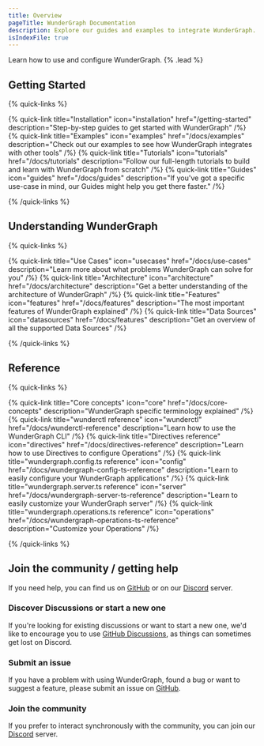 ```yaml
---
title: Overview
pageTitle: WunderGraph Documentation
description: Explore our guides and examples to integrate WunderGraph.
isIndexFile: true
---
```


Learn how to use and configure WunderGraph. {% .lead %}

## Getting Started

{% quick-links %}

{% quick-link title="Installation" icon="installation" href="/getting-started" description="Step-by-step guides to get started with WunderGraph" /%}
{% quick-link title="Examples" icon="examples" href="/docs/examples" description="Check out our examples to see how WunderGraph integrates with other tools" /%}
{% quick-link title="Tutorials" icon="tutorials" href="/docs/tutorials" description="Follow our full-length tutorials to build and learn with WunderGraph from scratch" /%}
{% quick-link title="Guides" icon="guides" href="/docs/guides" description="If you've got a specific use-case in mind, our Guides might help you get there faster." /%}

{% /quick-links %}

## Understanding WunderGraph

{% quick-links %}

{% quick-link title="Use Cases" icon="usecases" href="/docs/use-cases" description="Learn more about what problems WunderGraph can solve for you" /%}
{% quick-link title="Architecture" icon="architecture" href="/docs/architecture" description="Get a better understanding of the architecture of WunderGraph" /%}
{% quick-link title="Features" icon="features" href="/docs/features" description="The most important features of WunderGraph explained" /%}
{% quick-link title="Data Sources" icon="datasources" href="/docs/features" description="Get an overview of all the supported Data Sources" /%}

{% /quick-links %}

## Reference

{% quick-links %}

{% quick-link title="Core concepts" icon="core" href="/docs/core-concepts" description="WunderGraph specific terminology explained" /%}
{% quick-link title="wunderctl reference" icon="wunderctl" href="/docs/wunderctl-reference" description="Learn how to use the WunderGraph CLI" /%}
{% quick-link title="Directives reference" icon="directives" href="/docs/directives-reference" description="Learn how to use Directives to configure Operations" /%}
{% quick-link title="wundergraph.config.ts reference" icon="config" href="/docs/wundergraph-config-ts-reference" description="Learn to easily configure your WunderGraph applications" /%}
{% quick-link title="wundergraph.server.ts reference" icon="server" href="/docs/wundergraph-server-ts-reference" description="Learn to easily customize your WunderGraph server" /%}
{% quick-link title="wundergraph.operations.ts reference" icon="operations" href="/docs/wundergraph-operations-ts-reference" description="Customize your Operations" /%}

{% /quick-links %}

## Join the community / getting help

If you need help, you can find us on [GitHub](https://github.com/wundergraph/wundergraph) or on our [Discord](https://wundergraph.com/discord) server.

### Discover Discussions or start a new one

If you're looking for existing discussions or want to start a new one,
we'd like to encourage you to use [GitHub Discussions](https://github.com/wundergraph/wundergraph/discussions),
as things can sometimes get lost on Discord.

### Submit an issue

If you have a problem with using WunderGraph,
found a bug or want to suggest a feature,
please submit an issue on [GitHub](https://github.com/wundergraph/wundergraph/issues/new/choose).

### Join the community

If you prefer to interact synchronously with the community,
you can join our [Discord](https://wundergraph.com/discord) server.
